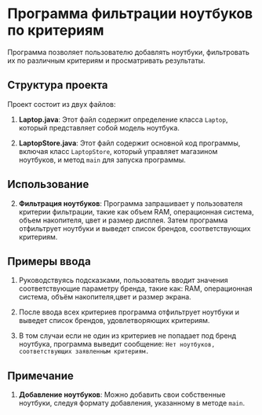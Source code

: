 # Программа фильтрации ноутбуков по критериям

Программа позволяет пользователю добавлять ноутбуки, фильтровать их по различным критериям и просматривать результаты.

## Структура проекта

Проект состоит из двух файлов:

1. **Laptop.java**: Этот файл содержит определение класса `Laptop`, который представляет собой модель ноутбука.

2. **LaptopStore.java**: Этот файл содержит основной код программы, включая класс `LaptopStore`, который управляет магазином ноутбуков, и метод `main` для запуска программы.

## Использование

2. **Фильтрация ноутбуков**: Программа запрашивает у пользователя критерии фильтрации, такие как объем RAM, операционная система, объем накопителя, цвет и размер дисплея. Затем программа отфильтрует ноутбуки и выведет список брендов, соответствующих критериям.


## Примеры ввода

1. Руководствуясь подсказками, пользователь вводит значения соответствующие параметру бренда, такие как: RAM, операционная система, объём накопителя,цвет и размер экрана.

2. После ввода всех критериев программа отфильтрует ноутбуки и выведет список брендов, удовлетворяющих критериям.

3. В том случаи если не один из критериев не попадает под бренд ноутбука, программа выведит сообщение: `Нет ноутбуков, соответствующих заявленным критериям.`

## Примечание

1. **Добавление ноутбуков**: Можно добавить свои собственные ноутбуки, следуя формату добавления, указанному в методе `main`.